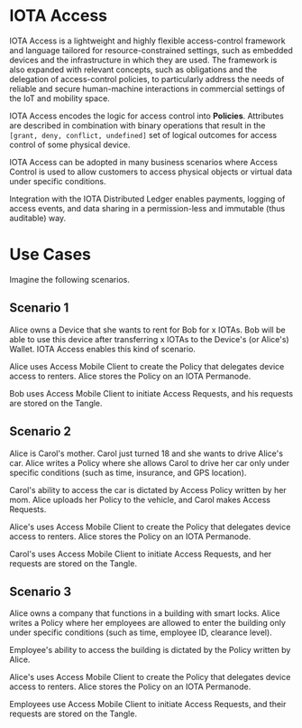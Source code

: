 # IOTA Access

IOTA Access is a lightweight and highly flexible access-control framework and language tailored for resource-constrained settings, such as embedded devices and the infrastructure in which they are used. The framework is also expanded with relevant concepts, such as obligations and the delegation of access-control policies, to particularly address the needs of reliable and secure human-machine interactions in commercial settings of the IoT and mobility space.

IOTA Access encodes the logic for access control into **Policies**. Attributes are described in combination with binary operations that result in the `[grant, deny, conflict, undefined]` set of logical outcomes for access control of some physical device.

IOTA Access can be adopted in many business scenarios where Access Control is used to allow customers to access physical objects or virtual data under specific conditions.

Integration with the IOTA Distributed Ledger enables payments, logging of access events, and data sharing in a permission-less and immutable (thus auditable) way.

# Use Cases

Imagine the following scenarios.

## Scenario 1

Alice owns a Device that she wants to rent for Bob for x IOTAs. Bob will be able to use this device after transferring x IOTAs to the Device's (or Alice's) Wallet. IOTA Access enables this kind of scenario.

Alice uses Access Mobile Client to create the Policy that delegates device access to renters. Alice stores the Policy on an IOTA Permanode.

Bob uses Access Mobile Client to initiate Access Requests, and his requests are stored on the Tangle.

## Scenario 2
Alice is Carol's mother. Carol just turned 18 and she wants to drive Alice's car. Alice writes a Policy where she allows Carol to drive her car only under specific conditions (such as time, insurance, and GPS location).

Carol's ability to access the car is dictated by Access Policy written by her mom. Alice uploads her Policy to the vehicle, and Carol makes Access Requests.

Alice's uses Access Mobile Client to create the Policy that delegates device access to renters. Alice stores the Policy on an IOTA Permanode.

Carol's uses Access Mobile Client to initiate Access Requests, and her requests are stored on the Tangle.

## Scenario 3
Alice owns a company that functions in a building with smart locks. Alice writes a Policy where her employees are allowed to enter the building only under specific conditions (such as time, employee ID, clearance level).

Employee's ability to access the building is dictated by the Policy written by Alice.

Alice's uses Access Mobile Client to create the Policy that delegates device access to renters. Alice stores the Policy on an IOTA Permanode.

Employees use Access Mobile Client to initiate Access Requests, and their requests are stored on the Tangle.
